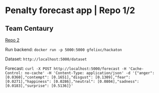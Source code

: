 # Penalty forecast app | Repo 1/2
## Team Centaury 

[Repo 2](https://github.com/soyjuanmacias/centaury-app-react-native)

Run backend:
`docker run -p 5000:5000 gfelixc/hackaton`

Dataset:
`http://localhost:5000/dataset`

Forecast:
`curl -X POST http://localhost:5000/forecast -H 'Cache-Control: no-cache' -H 'Content-Type: application/json' -d '{"anger": [0.0360],"contempt": [0.1651],"disgust": [0.1309],"fear": [0.0271],"happiness": [0.0286],"neutral": [0.0804],"sadness": [0.0183],"surprise": [0.5136]}'`